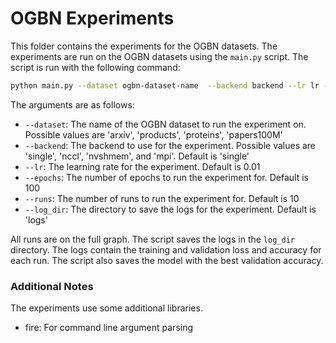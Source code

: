 # OGBN Experiments

This folder contains the experiments for the OGBN datasets. The experiments are run on the OGBN datasets using the `main.py` script. The script is run with the following command:

```bash
python main.py --dataset ogbn-dataset-name  --backend backend --lr lr --epochs epochs --runs runs --log_dir log-dir
```

The arguments are as follows:
- `--dataset`: The name of the OGBN dataset to run the experiment on. Possible values are 'arxiv', 'products', 'proteins', 'papers100M'
- `--backend`: The backend to use for the experiment. Possible values are 'single', 'nccl', 'nvshmem', and 'mpi'. Default is 'single'
- `--lr`: The learning rate for the experiment. Default is 0.01
- `--epochs`: The number of epochs to run the experiment for. Default is 100
- `--runs`: The number of runs to run the experiment for. Default is 10
- `--log_dir`: The directory to save the logs for the experiment. Default is 'logs'

All runs are on the full graph. The script saves the logs in the `log_dir` directory. The logs contain the training and validation loss and accuracy for each run. The script also saves the model with the best validation accuracy.

### Additional Notes
The experiments use some additional libraries. 

- fire: For command line argument parsing